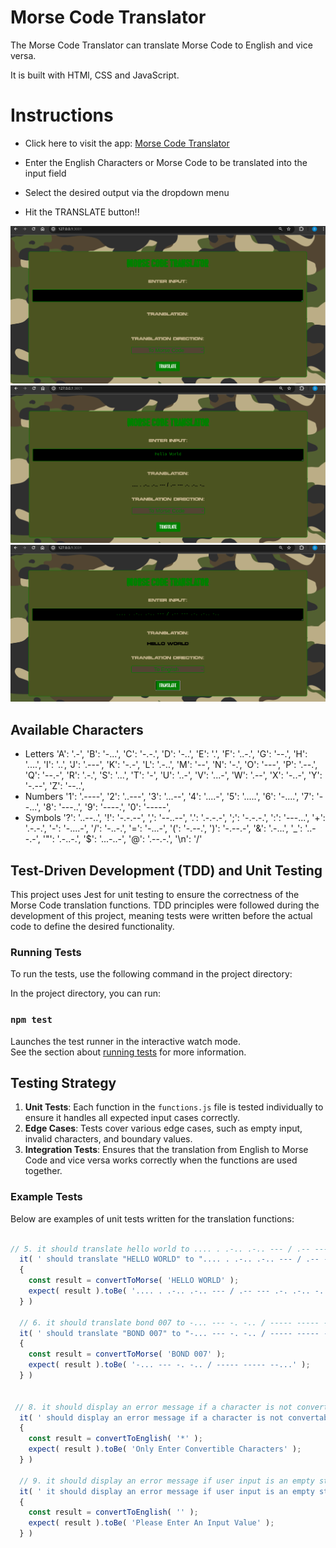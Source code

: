 # Morse Code Translator
The Morse Code Translator can translate Morse Code to English and vice versa.

It is built with HTMl, CSS and JavaScript.

# Instructions

* Click here to visit the app: <a href="https://davejamieson.github.io/morseCodeTranslator/" >Morse Code Translator</a> 

* Enter the English Characters or Morse Code to be translated into the input field
* Select the desired output via the dropdown menu
* Hit the TRANSLATE button!! 

<img src="./assets/images/blankTranslator.png" alt="Blank Translator"/>
<img src="./assets/images/toMorseCode.png" alt="To Morse Code"/>
<img src="./assets/images/toEnglish.png" alt="To English"/>

## Available Characters

  * Letters
  'A': '.-', 'B': '-...', 'C': '-.-.', 'D': '-..', 'E': '.', 'F': '..-.', 'G': '--.', 'H': '....', 'I': '..', 'J': '.---', 'K': '-.-', 'L': '.-..', 'M': '--', 'N': '-.', 'O': '---', 'P': '.--.', 'Q': '--.-', 'R': '.-.', 'S': '...', 'T': '-', 'U': '..-', 'V': '...-', 'W': '.--', 'X': '-..-',
  'Y': '-.--', 'Z': '--..',
  * Numbers
  '1': '.----', '2': '..---', '3': '...--', '4': '....-', '5': '.....', '6': '-....', '7': '--...', '8': '---..', '9': '----.', '0': '-----',
  * Symbols
  '?': '..--..', '!': '-.-.--', ',': '--..--', '.': '.-.-.-', ';': '-.-.-.', ':': '---...', '+': '.-.-.', '-': '-....-', '/': '-..-.', '=': '-...-', '(': '-.--.', ')': '-.--.-', '&': '.-...', '_': '..--.-', '"': '.-..-.', '$': '...-..-', '@': '.--.-.', '\n': '/'

## Test-Driven Development (TDD) and Unit Testing

This project uses Jest for unit testing to ensure the correctness of the Morse Code translation functions. TDD principles were followed during the development of this project, meaning tests were written before the actual code to define the desired functionality.

### Running Tests

To run the tests, use the following command in the project directory:

In the project directory, you can run:

### `npm test`

Launches the test runner in the interactive watch mode.\
See the section about [running tests](https://facebook.github.io/create-react-app/docs/running-tests) for more information.

## Testing Strategy

1. **Unit Tests**: Each function in the `functions.js` file is tested individually to ensure it handles all expected input cases correctly.
2. **Edge Cases**: Tests cover various edge cases, such as empty input, invalid characters, and boundary values.
3. **Integration Tests**: Ensures that the translation from English to Morse Code and vice versa works correctly when the functions are used together.

### Example Tests

Below are examples of unit tests written for the translation functions:

```javascript

// 5. it should translate hello world to .... . .-.. .-.. --- / .-- --- .-. .-.. -..
  it( ' should translate "HELLO WORLD" to ".... . .-.. .-.. --- / .-- --- .-. .-.. -.." ', () =>
  {
    const result = convertToMorse( 'HELLO WORLD' );
    expect( result ).toBe( '.... . .-.. .-.. --- / .-- --- .-. .-.. -..' );
  } )

  // 6. it should translate bond 007 to -... --- -. -.. / ----- ----- --... 
  it( ' should translate "BOND 007" to "-... --- -. -.. / ----- ----- --..." ', () =>
  {
    const result = convertToMorse( 'BOND 007' );
    expect( result ).toBe( '-... --- -. -.. / ----- ----- --...' );
  } )


 // 8. it should display an error message if a character is not convertable
  it( ' should display an error message if a character is not convertable ', () =>
  {
    const result = convertToEnglish( '*' );
    expect( result ).toBe( 'Only Enter Convertible Characters' );
  } )

  // 9. it should display an error message if user input is an empty string, null or undefined
  it( ' it should display an error message if user input is an empty string, null or undefined ', () =>
  {
    const result = convertToEnglish( '' );
    expect( result ).toBe( 'Please Enter An Input Value' );
  } )
```

